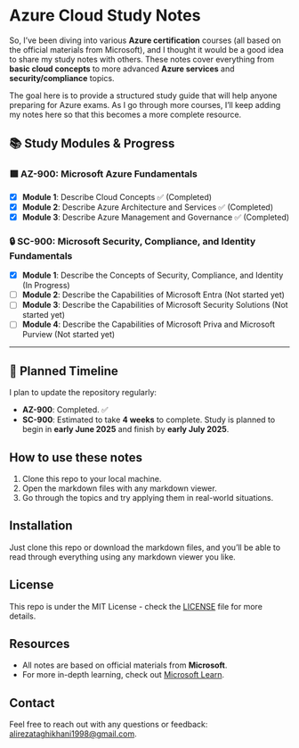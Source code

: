 # Azure Cloud Study Notes

So, I’ve been diving into various **Azure certification** courses (all based on the official materials from Microsoft), and I thought it would be a good idea to share my study notes with others. These notes cover everything from **basic cloud concepts** to more advanced **Azure services** and **security/compliance** topics.

The goal here is to provide a structured study guide that will help anyone preparing for Azure exams. As I go through more courses, I’ll keep adding my notes here so that this becomes a more complete resource.

## 📚 Study Modules & Progress

### 🟩 **AZ-900: Microsoft Azure Fundamentals**
- [x] **Module 1**: Describe Cloud Concepts ✅ (Completed)
- [x] **Module 2**: Describe Azure Architecture and Services ✅ (Completed)
- [x] **Module 3**: Describe Azure Management and Governance ✅ (Completed)

### 🔒 **SC-900: Microsoft Security, Compliance, and Identity Fundamentals**
- [x] **Module 1**: Describe the Concepts of Security, Compliance, and Identity (In Progress)
- [ ] **Module 2**: Describe the Capabilities of Microsoft Entra (Not started yet)
- [ ] **Module 3**: Describe the Capabilities of Microsoft Security Solutions (Not started yet)
- [ ] **Module 4**: Describe the Capabilities of Microsoft Priva and Microsoft Purview (Not started yet)

---

## 📅 Planned Timeline
I plan to update the repository regularly:
- **AZ-900**: Completed. ✅
- **SC-900**: Estimated to take **4 weeks** to complete. Study is planned to begin in **early June 2025** and finish by **early July 2025**.
  
## How to use these notes
1. Clone this repo to your local machine.
2. Open the markdown files with any markdown viewer.
3. Go through the topics and try applying them in real-world situations.

## Installation
Just clone this repo or download the markdown files, and you’ll be able to read through everything using any markdown viewer you like.

## License
This repo is under the MIT License - check the [LICENSE](LICENSE) file for more details.

## Resources
- All notes are based on official materials from **Microsoft**.
- For more in-depth learning, check out [Microsoft Learn](https://learn.microsoft.com/).

## Contact
Feel free to reach out with any questions or feedback: [alirezataghikhani1998@gmail.com](mailto:alirezataghikhani1998@gmail.com).
